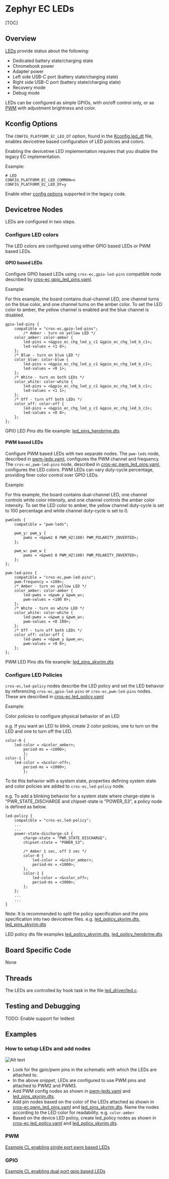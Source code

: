 # Zephyr EC LEDs

[TOC]

## Overview

[LEDs](../ec_terms.md#led) provide status about the following:

-   Dedicated battery state/charging state
-   Chromebook power
-   Adapter power
-   Left side USB-C port (battery state/charging state)
-   Right side USB-C port (battery state/charging state)
-   Recovery mode
-   Debug mode

LEDs can be configured as simple GPIOs, with on/off control only, or as [PWM](../ec_terms.md#pwm) with
adjustment brightness and color.

## Kconfig Options

The `CONFIG_PLATFORM_EC_LED_DT` option, found in the [Kconfig.led_dt](../../zephyr/Kconfig.led_dt) file, enables devicetree based configuration of LED
policies and colors.

Enabling the devicetree LED implementation requires that you disable the legacy EC implementation.

Example:
```
# LED
CONFIG_PLATFORM_EC_LED_COMMON=n
CONFIG_PLATFORM_EC_LED_DT=y
```

Enable other [config options](../configuration/leds.md) supported in the legacy code.

## Devicetree Nodes

LEDs are configured in two steps.

### Configure LED colors
The LED colors are configured using either GPIO based LEDs or PWM based LEDs.

#### GPIO based LEDs
Configure GPIO based LEDs using `cros-ec,gpio-led-pins` compatible node described by [cros-ec,gpio_led_pins.yaml].

Example:

For this example, the board contains dual-channel LED, one channel turns on the blue color, and one channel turns on the amber color.
To set the LED color to amber, the yellow channel is enabled and the blue channel is disabled.

```
gpio-led-pins {
	compatible = "cros-ec,gpio-led-pins";
        /* Amber - turn on yellow LED */
	color_amber: color-amber {
		led-pins = <&gpio_ec_chg_led_y_c1 &gpio_ec_chg_led_b_c1>;
		led-values = <1 0>;
	};
	/* Blue - turn on blue LED */
	color_blue: color-blue {
		led-pins = <&gpio_ec_chg_led_y_c1 &gpio_ec_chg_led_b_c1>;
		led-values = <0 1>;
	};
	/* White - turn on both LEDs */
	color_white: color-white {
		led-pins = <&gpio_ec_chg_led_y_c1 &gpio_ec_chg_led_b_c1>;
		led-values = <1 1>;
	};
	/* Off - turn off both LEDs */
	color_off: color-off {
		led-pins = <&gpio_ec_chg_led_y_c1 &gpio_ec_chg_led_b_c1>;
		led-values = <0 0>;
	};
};
```
GPIO LED Pins dts file example: [led_pins_herobrine.dts]

#### PWM based LEDs
Configure PWM based LEDs with two separate nodes.
The `pwm-leds` node, described in [pwm-leds.yaml], configures the PWM channel and frequency.
The `cros-ec,pwm-led-pins` node, described in [cros-ec,pwm_led_pins.yaml], configures the LED colors.
PWM LEDs can vary duty-cycle percentage, providing finer color control over GPIO LEDs.

Example:

For this example, the board contains dual-channel LED, one channel controls white color intensity, and one channel controls the amber color intensity.
To set the LED color to amber, the yellow channel duty-cycle is set to 100 percentage and white channel duty-cycle is set to 0.
```
pwmleds {
	compatible = "pwm-leds";

	pwm_y: pwm_y {
		pwms = <&pwm2 0 PWM_HZ(100) PWM_POLARITY_INVERTED>;
	};

	pwm_w: pwm_w {
		pwms = <&pwm3 0 PWM_HZ(100) PWM_POLARITY_INVERTED>;
	};
};

pwm-led-pins {
	compatible = "cros-ec,pwm-led-pins";
	pwm-frequency = <100>;
	/* Amber - turn on yellow LED */
	color_amber: color-amber {
		led-pwms = <&pwm_y &pwm_w>;
		pwm-values = <100 0>;
	};
	/* White - turn on white LED */
	color_white: color-white {
		led-pwms = <&pwm_y &pwm_w>;
		pwm-values = <0 100>;
	};
	/* Off - turn off both LEDs */
	color_off: color-off {
		led-pwms = <&pwm_y &pwm_w>;
		pwm-values = <0 0>;
	};
};
```

PWM LED Pins dts file example: [led_pins_skyrim.dts]

### Configure LED Policies
`cros-ec,led-policy` nodes describe the LED policy and set the LED behavior by referencing `cros-ec,gpio-led-pins` or `cros-ec,pwm-led-pins` nodes.
These are described in [cros-ec,led_policy.yaml]


Example:

Color policies to configure physical behavior of an LED

e.g. If you want an LED to blink, create 2 color policies, one to turn on the LED and one to turn off the LED.

```
color-0 {
	led-color = <&color_amber>;
        period-ms = <1000>;
        };
color-1 {
	led-color = <&color-off>;
        period-ms = <1000>;
        };
```

To tie this behavior with a system state, properties defining system state and color policies are added to `cros-ec,led-policy` node.

e.g. To add a blinking behavior for a system state where charge-state is "PWR_STATE_DISCHARGE and chipset-state is "POWER_S3", a policy node
is defined as below.

```
led-policy {
	compatible = "cros-ec,led-policy";
	...
	...
	power-state-discharge-s3 {
		charge-state = "PWR_STATE_DISCHARGE";
		chipset-state = "POWER_S3";

		/* Amber 1 sec, off 3 sec */
		color-0 {
			led-color = <&color_amber>;
			period-ms = <1000>;
		};
		color-1 {
			led-color = <&color_off>;
			period-ms = <3000>;
		};
	};
	...
	...
}
```

Note: It is recommended to split the policy specification and the pins specification into two devicetree files. e.g. [led_policy_skyrim.dts],  [led_pins_skyrim.dts]

LED policy dts file examples
[led_policy_skyrim.dts], [led_policy_herobrine.dts]

## Board Specific Code

None

## Threads

The LEDs are controlled by hook task in the file [led_driver/led.c](https://source.chromium.org/chromiumos/chromiumos/codesearch/+/main:src/platform/ec/zephyr/shim/src/led_driver/led.c).

## Testing and Debugging
TODO: Enable support for ledtest

## Examples

### How to setup LEDs and add nodes

![Alt text](https://screenshot.googleplex.com/4eqXmo2jLcSD6eL.png)

-   Look for the gpio/pwm pins in the schematic with which the LEDs are attached to.
-   In the above snippet, LEDs are configured to use PWM pins and attached to PWM2 and PWM3.
-   Add PWM config nodes as shown in [pwm-leds.yaml] and [led_pins_skyrim.dts].
-   Add pin nodes based on the color of the LEDs attached as shown in [cros-ec,pwm_led_pins.yaml] and [led_pins_skyrim.dts]. Name the nodes according to the LED color for readability. e.g. `color-amber`
-   Based on the device LED policy, create led_policy nodes as shown in [cros-ec,led_policy.yaml] and [led_policy_skyrim.dts].

### PWM

[Example CL enabling single port pwm based LEDs]

### GPIO

[Example CL enabling dual port gpio based LEDs]

<!-- Reference Links -->
[cros-ec,led_policy.yaml]: https://source.chromium.org/chromiumos/chromiumos/codesearch/+/main:src/platform/ec/zephyr/dts/bindings/leds/cros-ec,led-colors.yaml
[cros-ec,gpio_led_pins.yaml]: https://source.chromium.org/chromiumos/chromiumos/codesearch/+/main:src/platform/ec/zephyr/dts/bindings/leds/cros-ec,gpio-led-pins.yaml
[cros-ec,pwm_led_pins.yaml]: https://source.chromium.org/chromiumos/chromiumos/codesearch/+/main:src/platform/ec/zephyr/dts/bindings/leds/cros-ec,pwm-led-pins.yaml
[pwm-leds.yaml]: https://source.chromium.org/chromiumos/chromiumos/codesearch/+/main:src/third_party/zephyr/main/dts/bindings/led/pwm-leds.yaml
[led_policy_skyrim.dts]: https://source.chromium.org/chromiumos/chromiumos/codesearch/+/main:src/platform/ec/zephyr/program/skyrim/led_policy_skyrim.dts
[led_pins_skyrim.dts]: https://source.chromium.org/chromiumos/chromiumos/codesearch/+/main:src/platform/ec/zephyr/program/skyrim/led_pins_skyrim.dts
[led_policy_herobrine.dts]: https://source.chromium.org/chromiumos/chromiumos/codesearch/+/main:src/platform/ec/zephyr/program/herobrine/led_policy_herobrine.dts
[led_pins_herobrine.dts]: https://source.chromium.org/chromiumos/chromiumos/codesearch/+/main:src/platform/ec/zephyr/program/herobrine/led_pins_herobrine.dts
[Example CL enabling single port pwm based LEDs]: https://chromium-review.googlesource.com/c/chromiumos/platform/ec/+/3651490
[Example CL enabling dual port gpio based LEDs]: https://chromium-review.googlesource.com/c/chromiumos/platform/ec/+/3635067
